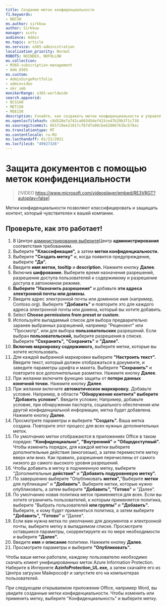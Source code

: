 ```yaml
---
title: Создание меток конфиденциальности
f1.keywords:
- NOCSH
ms.author: sirkkuw
author: Sirkkuw
manager: scotv
audience: Admin
ms.topic: article
ms.service: o365-administration
localization_priority: Normal
ROBOTS: NOINDEX, NOFOLLOW
ms.collection:
- M365-subscription-management
- Adm_O365
ms.custom:
- AdminSurgePortfolio
- adminvideo
- okr_smb
monikerRange: o365-worldwide
search.appverid:
- BCS160
- MET150
- MOE150
description: Узнайте, как создавать метки конфиденциальности и управлять ими.
ms.openlocfilehash: c8d528e7a742ca60345def415ce47b29b371c738
ms.sourcegitcommit: 855719ee21017cf87dfa98cbe62806763bcb78ac
ms.translationtype: MT
ms.contentlocale: ru-RU
ms.lasthandoff: 01/22/2021
ms.locfileid: "49927326"
---
```

# <a name="protect-documents-with-sensitivity-labels"></a>Защита документов с помощью меток конфиденциальности

> [!VIDEO https://www.microsoft.com/videoplayer/embed/RE3VRGT?autoplay=false]

Метки конфиденциальности позволяют классифицировать и защищать контент, который чувствителен к вашей компании.

## <a name="try-it"></a>Проверьте, как это работает!

1. В Центре [администрирования выберите](https://admin.microsoft.com)Центр **администрирования** соответствия требованиям.
1. Выберите **"Классификация",** а затем **метки конфиденциальности.**
1. Выберите **"Создать метку"** и, когда появится предупреждение, выберите **"Да".**
1. Введите **имя метки,** **tooltip** и **description.** Нажмите кнопку **Далее**.
1. Включив **шифрование.** Выберите время назначения разрешений, разрешение доступа пользователей к содержимому и разрешение доступа в автономном режиме.
1. **Выберите "Назначить разрешения"** и добавьте **эти адреса электронной почты или домены.**
1. Введите адрес электронной почты или доменное имя (например, Contoso.org).  Выберите **"Добавить"** и повторите это для каждого адреса электронной почты или домена, который вы хотите добавить.
1. Select **Choose permissions from preset or custom**.
1. Используйте выпадаемый список для выбора предварительно  заранее выбранных разрешений, например "Рецензент" или "Просмотр", или для выбора **пользовательских** разрешений. Если выбран **пользовательский,** выберите разрешения в списке. Выберите **"Сохранить",** **"Сохранить"** и **"Далее".**
1. **Включив маркировку содержимого,** выберите метки, которые вы хотите использовать.
1. Для каждой выбранной маркировки выберите **"Настроить текст".** Введите текст, который должен отображаться в документе, и заведите параметры шрифта и макета. Выберите **"Сохранить"** и повторите все дополнительные разметки. Нажмите кнопку **Далее**.
1. При желании включите функцию защиты от **потери данных конечной точки.** Нажмите кнопку **Далее**.
1. При желании включите **автоматическое маркировку.** Добавьте условие. Например, в области **"Обнаружение контента" выберите** **"Добавить условие".** Введите условие; Например, добавьте условие, при обнаружении паспорта, социального обеспечения или другой конфиденциальной информации, метка будет добавлена. Нажмите кнопку **Далее**.
1. Просмотрите параметры и выберите **"Создать".** Ваша метка создана. Повторите этот процесс для всех нужных дополнительных меток.
1. По умолчанию метки отображаются в приложениях Office в таком порядке: **"Конфиденциально",** **"Внутренний"** и **"Общедоступный".** Чтобы изменить порядок, для  каждой метки выберите дополнительные действия (многоязык), а затем переместите метку вверх или вниз. Как правило, разрешения перечислены от самого низкого до самого высокого уровня разрешений.
1. Чтобы добавить в метку в подчиненную метку, выберите "Дополнительные **действия"** и **"Добавить подуровневую метку".**
1. По завершению выберите "Опубликовать **метки",**"Выберите **метки** для публикации" и **"Добавить".** Выберите метки, которые нужно опубликовать, а затем выберите **"Добавить",** **"Готово"** и "Далее". 
1. По умолчанию новая политика меток применяется для всех. Если вы хотите ограничить пользователей, к которым применяется политика, выберите "Выбрать пользователей **или группы"** и **"Добавить".** Выберите, к кому будет применяться политика, а затем выберите **"Добавить",** **"Готово"** и "Далее". 
1. Если вам нужна метка по умолчанию для документов и электронной почты, выберите метку в выпадаемом списке. Просмотрите оставшиеся параметры, скорректируете их по мере необходимости и выберите **"Далее".**
1. Введите **имя** и **описание** политики. Нажмите кнопку **Далее**.
1. Просмотрите параметры и выберите **"Опубликовать".**

Чтобы ваши метки работали, каждому пользователю необходимо скачать клиент унифицированных меток Azure Information Protection. Наберите в Интернете **AzinfoProtection_UL.exe,** а затем скачайте его из Центра загрузки Майкрософт и запустите его на компьютерах пользователей.

При следующем открываемом приложении Office, например Word, вы увидите созданные метки конфиденциальности. Чтобы изменить или применить метку, выберите "Конфиденциальность" и выберите метку.

